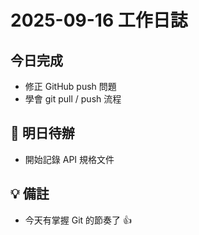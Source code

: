 # 2025-09-16 工作日誌

## 今日完成
- 修正 GitHub push 問題
- 學會 git pull / push 流程

## 📝 明日待辦
- 開始記錄 API 規格文件

## 💡 備註
- 今天有掌握 Git 的節奏了 👍

